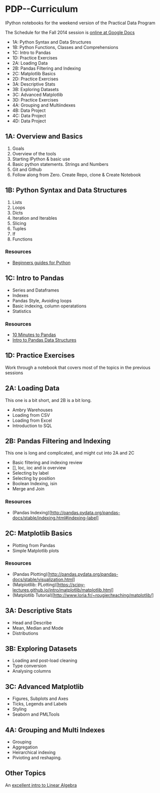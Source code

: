 # PDP--Curriculum

IPython notebooks for the weekend version of the Practical Data Program

The Schedule for the Fall 2014 session is [online at Google Docs](https://docs.google.com/spreadsheets/d/1vvWTXFHVFO1ak2i9yMDgzLoYB7uhU2ZtXEN7POqK_TM/edit?usp=sharing)

* 1A: Python Syntax and Data Structures
* 1B: Python Functions, Classes and Comprehensions
* 1C: Intro to Pandas
* 1D: Practice Exercises
* 2A: Loading Data
* 2B: Pandas Filtering and Indexing
* 2C: Matplotlib Basics
* 2D: Practice Exercises
* 3A: Descriptive Stats
* 3B: Exploring Datasets
* 3C: Advanced Matplotlib
* 3D: Practice Exercises
* 4A: Grouping and Multiindexes
* 4B: Data Project
* 4C: Data Project
* 4D: Data Project

## 1A: Overview and Basics


1. Goals
2. Overview of the tools
3. Starting IPython & basic use
4. Basic python statements. Strings and Numbers
5. Git and Github
6. Follow along from Zero. Create Repo, clone & Create Notebook


## 1B: Python Syntax and Data Structures

1. Lists
2. Loops
3. Dicts
4. Iteration and Iterables
5. Slicing
6. Tuples
7. If
8. Functions

### Resources

* [Beginners guides for Python](https://wiki.python.org/moin/BeginnersGuide/Programmers)

## 1C: Intro to Pandas

* Series and Dataframes
* Indexes
* Pandas Style, Avoiding loops
* Basic indexing, column operatations
* Statistics

### Resources

* [10 Minutes to Pandas](http://pandas.pydata.org/pandas-docs/stable/10min.html)
* [Intro to Pandas Data Structures](http://www.gregreda.com/2013/10/26/intro-to-pandas-data-structures/)


## 1D:  Practice Exercises

Work through a notebook that covers most of the topics in the previous sessions


## 2A: Loading Data

This one is a bit short, and 2B is a bit long. 

* Ambry Warehouses
* Loading from CSV
* Loading from Excel
* Introduction to SQL

## 2B: Pandas Filtering and Indexing

This one is long and complicated, and might cut into 2A and 2C

* Basic filtering and indexing review
* [], loc, ioc and ix overview
* Selecting by label
* Selecting by position
* Boolean Indexing, isin
* Merge and Join

### Resources

* (Pandas Indexing)[http://pandas.pydata.org/pandas-docs/stable/indexing.html#indexing-label]

## 2C:  Matplotlib Basics

* Plotting from Pandas
* Simple Matplotlib plots

### Resources

* (Pandas Plotting)[http://pandas.pydata.org/pandas-docs/stable/visualization.html]
* (Matplotllib: PLotting)[https://scipy-lectures.github.io/intro/matplotlib/matplotlib.html]
* (Matplotlib Tutorial)[http://www.loria.fr/~rougier/teaching/matplotlib/]


## 3A: Descriptive Stats

* Head and Describe
* Mean, Median and Mode
* Distributions

## 3B: Exploring Datasets

* Loading and post-load cleaning
* Type conversion
* Analysing columns


## 3C: Advanced Matplotlib

* Figures, Subplots and Axes
* Ticks, Legends and Labels
* Styling
* Seaborn and PMLTools


## 4A: Grouping and Multi Indexes

* Grouping
* Aggregation
* Heirarchical indexing
* Pivioting and reshaping.


## Other Topics

An [excellent intro to Linear Algebra](https://betterexplained.com/articles/linear-algebra-guide/)
